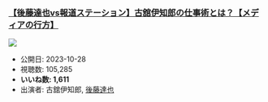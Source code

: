 ### [【後藤達也vs報道ステーション】古舘伊知郎の仕事術とは？【メディアの行方】](https://www.youtube.com/watch?v=-UpP_hyAR-s)
[![](https://img.youtube.com/vi/-UpP_hyAR-s/sddefault.jpg)](https://www.youtube.com/watch?v=-UpP_hyAR-s)
-   公開日: 2023-10-28
-   視聴数: 105,285
-   **いいね数: 1,611**
-   出演者: 古舘伊知郎, [後藤達也](/rehacq_fan/people/後藤達也 "wikilink")
